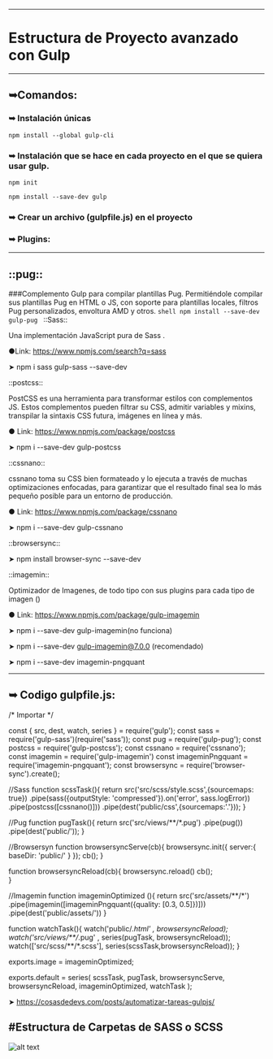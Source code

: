 ----------------------------------------
# Estructura de Proyecto avanzado con Gulp
----------------------------------------
## ➥Comandos:

### ➥ Instalación únicas

```shell
npm install --global gulp-cli
```
    
### ➥ Instalación que se hace en cada proyecto en el que se quiera usar gulp.

```shell
npm init
```

```shell
npm install --save-dev gulp
```
    
### ➥ Crear un archivo (gulpfile.js) en el proyecto

### ➥ Plugins:

----------------------------------------

## ::pug::

  ###Complemento Gulp para compilar plantillas Pug. Permitiéndole compilar sus plantillas Pug en HTML o JS, con soporte para plantillas locales, filtros Pug       personalizados, envoltura AMD y otros.
    ```shell
    npm install --save-dev gulp-pug
    ```
::Sass::

  Una implementación JavaScript pura de Sass .

  ●Link: https://www.npmjs.com/search?q=sass

  ➤ npm i sass gulp-sass --save-dev

::postcss::

  PostCSS es una herramienta para transformar estilos con complementos JS. Estos complementos pueden filtrar su CSS, admitir variables y mixins, transpilar la sintaxis CSS futura, imágenes en línea y más.

  ● Link: https://www.npmjs.com/package/postcss

  ➤ npm i --save-dev gulp-postcss

::cssnano::

  cssnano toma su CSS bien formateado y lo ejecuta a través de muchas optimizaciones enfocadas, para garantizar que el resultado final sea lo más pequeño posible para un entorno de producción.

  ● Link: https://www.npmjs.com/package/cssnano

  ➤ npm i --save-dev gulp-cssnano 

::browsersync::

  ➤ npm install browser-sync --save-dev

::imagemin::

  Optimizador de Imagenes, de todo tipo con sus plugins para cada tipo de imagen ()

  ● Link: https://www.npmjs.com/package/gulp-imagemin

  ➤ npm i --save-dev gulp-imagemin(no funciona)

  ➤ npm i --save-dev gulp-imagemin@7.0.0 (recomendado)

  ➤ npm i --save-dev imagemin-pngquant
  
----------------------------------------
➥ Codigo gulpfile.js:
----------------------------------------
/* Importar */

const { src, dest, watch, series } = require('gulp');
const sass = require('gulp-sass')(require('sass'));
const pug = require('gulp-pug');
const postcss = require('gulp-postcss');
const cssnano = require('cssnano');
const imagemin = require('gulp-imagemin') 
const imageminPngquant = require('imagemin-pngquant');
const browsersync = require('browser-sync').create();

//Sass
function scssTask(){
  return src('src/scss/style.scss',{sourcemaps: true})
    .pipe(sass({outputStyle: 'compressed'}).on('error', sass.logError))
    .pipe(postcss([cssnano()]))
    .pipe(dest('public/css',{sourcemaps:'.'}));
}

//Pug
function pugTask(){
  return src('src/views/**/*.pug')
    .pipe(pug())
    .pipe(dest('public/'));
}

//Browsersyn
function browsersyncServe(cb){
  browsersync.init({
    server:{
      baseDir: 'public/'
    }
  });
  cb();
}

function browsersyncReload(cb){
  browsersync.reload()
  cb();  
}

//Imagemin
function imageminOptimized (){
  return src('src/assets/**/*')
    .pipe(imagemin([imageminPngquant({quality: [0.3, 0.5]})]))
    .pipe(dest('public/assets/'))
}


function watchTask(){
  watch('public/*.html' , browsersyncReload);
  watch('src/views/**/*.pug' , series(pugTask, browsersyncReload));
  watch(['src/scss/**/*.scss'], series(scssTask,browsersyncReload));
}


exports.image = imageminOptimized;

exports.default = series(
  scssTask,
  pugTask,
  browsersyncServe,
  browsersyncReload, 
  imageminOptimized,
  watchTask
);


  ➤ https://cosasdedevs.com/posts/automatizar-tareas-gulpjs/


#Estructura de Carpetas de SASS o SCSS
----------------------------------------

![alt text](https://i.ibb.co/syJTKMk/Ficheros-SCSS.png)


